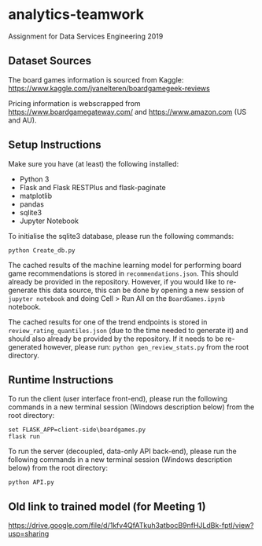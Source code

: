 # analytics-teamwork
Assignment for Data Services Engineering 2019

## Dataset Sources

The board games information is sourced from Kaggle: https://www.kaggle.com/jvanelteren/boardgamegeek-reviews

Pricing information is webscrapped from https://www.boardgamegateway.com/ and https://www.amazon.com (US and AU).

## Setup Instructions

Make sure you have (at least) the following installed:

 * Python 3
 * Flask and Flask RESTPlus and flask-paginate
 * matplotlib
 * pandas
 * sqlite3
 * Jupyter Notebook

To initialise the sqlite3 database, please run the following commands:

```
python Create_db.py
```

The cached results of the machine learning model for performing board game recommendations is stored in `recommendations.json`. This should already be provided in the repository. However, if you would like to re-generate this data source, this can be done by opening a new session of `jupyter notebook` and doing Cell > Run All on the `BoardGames.ipynb` notebook.

The cached results for one of the trend endpoints is stored in `review_rating_quantiles.json` (due to the time needed to generate it) and should also already be provided by the repository. If it needs to be re-generated however, please run: `python gen_review_stats.py` from the root directory.


## Runtime Instructions

To run the client (user interface front-end), please run the following commands in a new terminal session (Windows description below) from the root directory:

```
set FLASK_APP=client-side\boardgames.py
flask run
```

To run the server (decoupled, data-only API back-end), please run the following commands in a new terminal session (Windows description below) from the root directory:

```
python API.py
```

## Old link to trained model (for Meeting 1)
https://drive.google.com/file/d/1kfv4QfATkuh3atbocB9nfHJLdBk-fptI/view?usp=sharing

